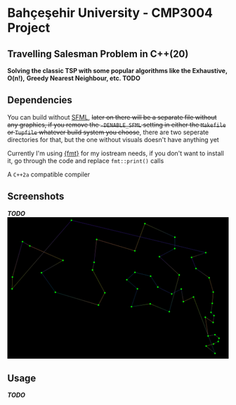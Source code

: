 # Bahçeşehir University - CMP3004 Project

## Travelling Salesman Problem in C++(20)

**Solving the classic TSP with some popular algorithms like the Exhaustive, O(n!),**
**Greedy Nearest Neighbour, etc. TODO**

## Dependencies

You can build without [SFML](https://sfml-dev.org/),
~~later on there will be a separate file without any graphics, if you remove the
`-DENABLE_SFML` setting in either the `Makefile` or
`Tupfile` whatever build system you choose~~, there are two seperate directories
for that, but the one without visuals doesn't have anything yet

Currently I'm using [{fmt}](https://fmt.dev/) for my iostream needs, if you
don't want to install it, go through the code and replace `fmt::print()` calls

A `C++2a` compatible compiler

## Screenshots

_**TODO**_
![Nearest Neighbour 48](img/48-nn.png "48 City NN")

## Usage

_**TODO**_

